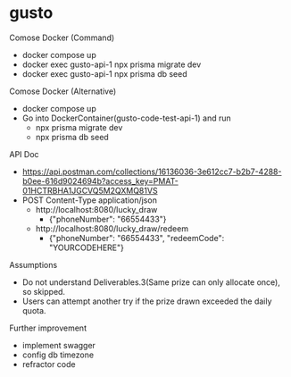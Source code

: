 # gusto

Comose Docker (Command)
- docker compose up
- docker exec gusto-api-1 npx prisma migrate dev
- docker exec gusto-api-1 npx prisma db seed

Comose Docker (Alternative)
- docker compose up
- Go into DockerContainer(gusto-code-test-api-1) and run
  - npx prisma migrate dev
  - npx prisma db seed

API Doc
- https://api.postman.com/collections/16136036-3e612cc7-b2b7-4288-b0ee-616d9024694b?access_key=PMAT-01HCTRBHA1JGCVQ5M2QXMQ81VS
- POST
  Content-Type application/json
  - http://localhost:8080/lucky_draw
    - {"phoneNumber": "66554433"} 
  - http://localhost:8080/lucky_draw/redeem
    - {"phoneNumber": "66554433", "redeemCode": "YOURCODEHERE"} 

Assumptions
- Do not understand Deliverables.3(Same prize can only allocate once), so skipped.
- Users can attempt another try if the prize drawn exceeded the daily quota.

Further improvement 
- implement swagger
- config db timezone
- refractor code
